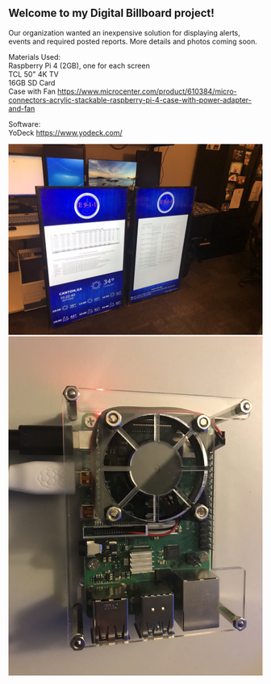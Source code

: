 ## Welcome to my Digital Billboard project!

Our organization wanted an inexpensive solution for displaying alerts, events and required posted reports. More details and photos coming soon.

Materials Used:<br>
Raspberry Pi 4 (2GB), one for each screen<br>
TCL 50" 4K TV<br>
16GB SD Card<br>
Case with Fan https://www.microcenter.com/product/610384/micro-connectors-acrylic-stackable-raspberry-pi-4-case-with-power-adapter-and-fan

Software:<br>
YoDeck https://www.yodeck.com/


![alt text](TV1.JPEG "Box 1")
![alt text](PI.JPEG "Box 1")

